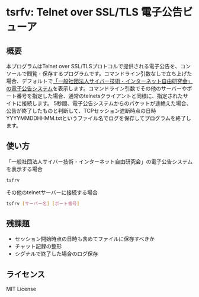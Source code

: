 tsrfv: Telnet over SSL/TLS 電子公告ビューア
===

概要
---

本プログラムはTelnet over SSL/TLSプロトコルで提供される電子公告を、コンソールで閲覧・保存するプログラムです。コマンドライン引数なしで立ち上げた場合、デフォルトで[「一般社団法人サイバー技術・インターネット自由研究会」の電子公告システム](telnet://koukoku.shadan.open.ad.jp)を表示します。コマンドライン引数でその他のサーバーやポート番号を指定した場合、通常のtelnetsクライアントと同様に、指定されたサイトに接続します。
5秒間、電子公告システムからのパケットが途絶えた場合、公告が終了したものと判断して、TCPセッション遮断時点の日時YYYYMMDDHHMM.txtというファイル名でログを保存してプログラムを終了します。

使い方
---

「一般社団法人サイバー技術・インターネット自由研究会」の電子公告システムを表示する場合

``` bash
tsfrv
```

その他のtelnetサーバーに接続する場合

``` bash
tsfrv [サーバー名] [ポート番号]
```

残課題
---

- セッション開始時点の日時も含めてファイルに保存すべきか
- チャット記録の整形
- シグナルで終了した場合のログ保存

ライセンス
---

MIT License
